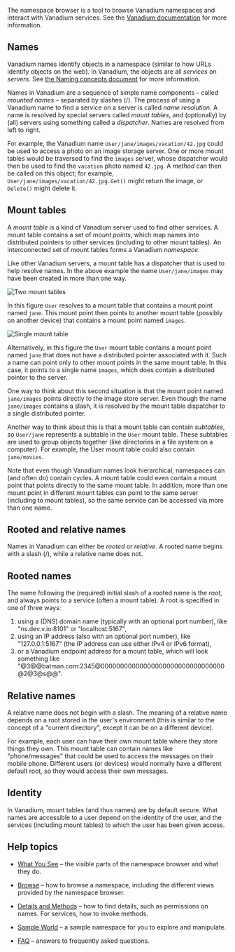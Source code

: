 The namespace browser is a tool to browse Vanadium namespaces
and interact with Vanadium services.
See the [Vanadium documentation](http://v.io) for more information.

Names
-----

Vanadium names identify objects in a namespace (similar to how URLs identify
objects on the web). In Vanadium, the objects are all *services* on *servers*.
See [the Naming concepts document](https://v.io/concepts/naming.html) for more information.

Names in Vanadium are a sequence of simple name components –
called *mounted names* – separated by slashes (/).
The process of using a Vanadium name to find a service on a server is
called *name resolution*.
A name is resolved by special servers called *mount tables*,
and (optionally) by (all) servers using something called a *dispatcher*.
Names are resolved from left to right.

For example, the Vanadium name `User/jane/images/vacation/42.jpg`
could be used to access a photo on an image storage server.
One or more mount tables would be traversed to find the `images` server,
whose dispatcher would then be used to find the `vacation` photo named `42.jpg`.
A *method* can then be called on this object; for example,
`User/jane/images/vacation/42.jpg.Get()` might return the image,
or `Delete()` might delete it.

Mount tables
------------

A *mount table* is a kind of Vanadium server used to find other services.
A mount table contains a set of *mount points*, which map names into distributed
pointers to other services (including to other mount tables).
An interconnected set of mount tables forms a Vanadium *namespace*.

Like other Vanadium servers, a mount table has a dispatcher that is
used to help resolve names. In the above example the name
`User/jane/images` may have been created in more than one way.

![Two mount tables](helpimg/name2.png)

In this figure `User` resolves to a mount table that
contains a mount point named `jane`. This mount point then points
to another mount table (possibly on another device)
that contains a mount point named `images`.

![Single mount table](helpimg/name1.png)

Alternatively, in this figure the `User` mount table contains a mount point named
`jane` that does not have a distributed pointer associated with it.
Such a name can point only to other mount points in the same mount table.
In this case, it points to a single name `images`, which does contain a
distributed pointer to the server.

One way to think about this second situation is that the mount point
named `jane/images` points directly to the image store server.
Even though the name `jane/images` contains a slash, it is resolved
by the mount table dispatcher to a single distributed pointer.

Another way to think about this is that a mount table can contain *subtables*,
so `User/jane` represents a subtable in the `User` mount table. These subtables
are used to group objects together (like directories in a file system on a computer).
For example, the User mount table could also contain `jane/movies`.

Note that even though Vanadium names look hierarchical, namespaces can
(and often do) contain cycles. A mount table could even contain a mount point
that points directly to the same mount table.
In addition, more than one mount point in different mount tables can point to
the same server (including to mount tables), so the same service can be accessed
via more than one name.

Rooted and relative names
-------------------------

Names in Vanadium can either be *rooted* or *relative*.
A rooted name begins with a slash (/), while a relative name does not.

Rooted names
------------

The name following the (required) initial slash of a rooted name is the *root*,
and always points to a service (often a mount table).
A root is specified in one of three ways:
1. using a (DNS) domain name (typically with an optional port number),
like "ns.dev.v.io:8101" or "localhost:5167",
2. using an IP address (also with an optional port number), like "127.0.0.1:5167"
(the IP address can use either IPv4 or IPv6 format),
3. or a Vanadium endpoint address for a mount table, which will look something like
"@3@@batman.com:2345@00000000000000000000000000000000@2@3@s@@".

Relative names
--------------

A relative name does not begin with a slash.
The meaning of a relative name depends on a root stored in the user's environment
(this is similar to the concept of a "current directory", except it can
be on a different device).

For example, each user can have their own mount table where they store things
they own. This mount table can contain names like "phone/messages" that
could be used to access the messages on their mobile phone.
Different users (or devices) would normally have a different default root,
so they would access their own messages.

Identity
--------

In Vanadium, mount tables (and thus names) are by default secure.
What names are accessible to a user depend on the identity of the user, and
the services (including mount tables) to which the user has been given access.

Help topics
-----------

* [What You See](#/help/views) –
the visible parts of the namespace browser and what they do.

* [Browse](#/help/browse) – how to browse a namespace,
including the different views provided by the namespace browser.

* [Details and Methods](#/help/methods) – how to find details, such as
permissions on names. For services, how to invoke methods.

* [Sample World](#/help/sample) – a sample namespace for you to
explore and manipulate.

* [FAQ](#/help/faq) – answers to frequently asked questions.
<p>&nbsp;</p>
